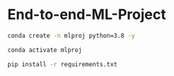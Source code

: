 # End-to-end-ML-Project

```bash
conda create -n mlproj python=3.8 -y
```

```bash
conda activate mlproj
```

```bash
pip install -r requirements.txt
```